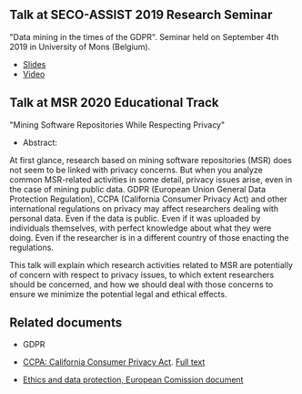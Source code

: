 ## Talk at SECO-ASSIST 2019 Research Seminar

"Data mining in the times of the GDPR".
Seminar held on September 4th 2019 in University of Mons (Belgium).

* [Slides](slides-sec-2019.pdf)
* [Video](https://www.youtube.com/watch?v=IbP6-A76s6A)

## Talk at MSR 2020 Educational Track

"Mining Software Repositories While Respecting Privacy"

* Abstract:

At first glance, research based on mining software repositories (MSR) does not seem to be linked with privacy concerns. But when you analyze common MSR-related activities in some detail, privacy issues arise, even in the case of mining public data. GDPR (European Union General Data Protection Regulation), CCPA (California Consumer Privacy Act) and other international regulations on privacy may affect researchers dealing with personal data. Even if the data is public. Even if it was uploaded by individuals themselves, with perfect knowledge about what they were doing. Even if the researcher is in a different country of those enacting the regulations.

This talk will explain which research activities related to MSR are potentially of concern with respect to privacy issues, to which extent researchers should be concerned, and how we should deal with those concerns to ensure we minimize the potential legal and ethical effects.



## Related documents

* GDPR

* [CCPA: California Consumer Privacy Act](https://www.oag.ca.gov/privacy/ccpa). [Full text](https://leginfo.legislature.ca.gov/faces/billTextClient.xhtml?bill_id=201720180AB375)

* [Ethics and data protection, European Comission document](https://ec.europa.eu/research/participants/data/ref/h2020/grants_manual/hi/ethics/h2020_hi_ethics-data-protection_en.pdf)




